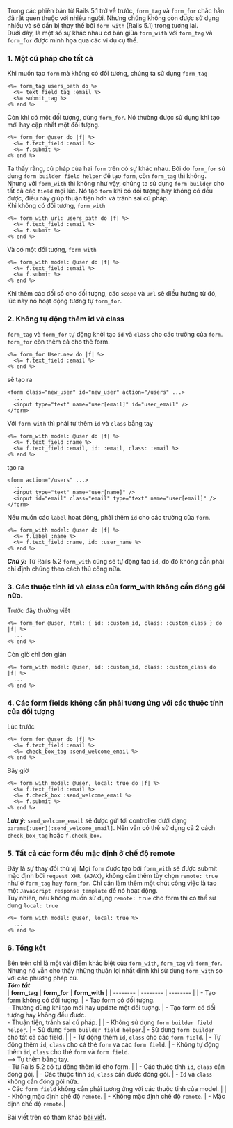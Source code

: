 Trong các phiên bản từ Rails 5.1 trở về trước, `form_tag` và `form_for` chắc hẳn đã rất quen thuộc với nhiều người. Nhưng chúng không còn được sử dụng nhiều và sẽ dần bị thay thế bởi `form_with` (Rails 5.1) trong tương lai.<br>
Dưới đây, là một số sự khác nhau cơ bản giữa `form_with` với `form_tag` và `form_for` được minh họa qua các ví dụ cụ thể.
### 1. Một cú pháp cho tất cả
Khi muốn tạo `form` mà không có đối tượng, chúng ta sử dụng `form_tag` <br>
```rails
<%= form_tag users_path do %>
  <%= text_field_tag :email %>
  <%= submit_tag %>
<% end %>
```
Còn khi có một đối tượng, dùng `form_for`. Nó thường được sử dụng  khi tạo mới hay cập nhất một đối tượng.<br>
```rails
<%= form_for @user do |f| %>
  <%= f.text_field :email %>
  <%= f.submit %>
<% end %>
```
Ta thấy rằng, cú pháp của hai `form` trên có sự khác nhau. Bởi do `form_for` sử dụng `form builder field helper` để tạo `form`, còn `form_tag` thì không.<br>
Nhưng với `form_with` thì không như vậy, chúng ta sử dụng `form builder` cho tất cả các `field` mọi lúc. Nó tạo `form` khi có đối tượng hay không có đều được, điều này giúp thuận tiện hơn và tránh sai cú pháp.<br>
Khi không có đối tương, `form_with` <br>
```rails
<%= form_with url: users_path do |f| %>
  <%= f.text_field :email %>
  <%= f.submit %>
<% end %>
```
Và có một đối tượng, `form_with`<br>
```rails
<%= form_with model: @user do |f| %>
  <%= f.text_field :email %>
  <%= f.submit %>
<% end %>
```
Khi thêm các đối số cho đối tượng, các `scope` và `url` sẽ điều hướng từ đó, lúc này nó hoạt động tương tự `form_for`.
### 2. Không tự động thêm id và class
`form_tag` và `form_for` tự động khởi tạo `id` và `class` cho các trường của `form`. `form_for` còn thêm cả cho thẻ form.
```rails
<%= form_for User.new do |f| %>
  <%= f.text_field :email %>
<% end %>
```
sẽ tạo ra<br>
```rails
<form class="new_user" id="new_user" action="/users" ...>
  ...
  <input type="text" name="user[email]" id="user_email" />
</form>
```
Với `form_with` thì phải tự thêm `id` và `class` bằng tay
```rails
<%= form_with model: @user do |f| %>
  <%= f.text_field :name %>
  <%= f.text_field :email, id: :email, class: :email %>
<% end %>
```
tạo ra<br>
```rails
<form action="/users" ...>
  ...
  <input type="text" name="user[name]" />
  <input id="email" class="email" type="text" name="user[email]" />
</form>
```
Nếu muốn các `label` hoạt động, phải thêm `id` cho các trường của `form`.
```rails
<%= form_with model: @user do |f| %>
  <%= f.label :name %>
  <%= f.text_field :name, id: :user_name %>
<% end %>
```
***Chú ý:*** Từ Rails 5.2 `form_with` cũng sẽ tự động tạo `id`, do đó không cần phải chỉ định chúng theo cách thủ công nữa.
### 3. Các thuộc tính id và class của form_with không cần đóng gói nữa.
Trước đây thường viết
```rails
<%= form_for @user, html: { id: :custom_id, class: :custom_class } do |f| %>
  ...
<% end %>
```
Còn giờ chỉ đơn giản
```rails
<%= form_with model: @user, id: :custom_id, class: :custom_class do |f| %>
  ...
<% end %>
```
### 4. Các form fields không cần phải tương ứng với các thuộc tính của đối tượng
Lúc trước
```rails
<%= form_for @user do |f| %>
  <%= f.text_field :email %>
  <%= check_box_tag :send_welcome_email %>
<% end %>
```
Bây giờ
```rails
<%= form_with model: @user, local: true do |f| %>
  <%= f.text_field :email %>
  <%= f.check_box :send_welcome_email %>
  <%= f.submit %>
<% end %>
```
***Lưu ý:*** `send_welcome_email` sẽ được gửi tới controller dưới dạng `params[:user][:send_welcome_email]`. Nên vẫn có thể sử dụng cả 2 cách `check_box_tag` hoặc `f.check_box`.
### 5. Tất cả các form đều mặc định ở chế độ remote
Đây là sự thay đổi thú vị. Mọi `form` được tạo bởi `form_with` sẽ được submit mặc định bởi `request XHR (AJAX)`, không cần thêm tùy chọn `remote: true` như ở `form_tag` hay `form_for`. Chỉ cần làm thêm một chút công việc là tạo một `JavaScript response template` để nó hoạt động.<br>
Tuy nhiên, nếu không muốn sử dụng `remote: true` cho form thì có thể sử dụng `local: true`
```rails
<%= form_with model: @user, local: true %>
  ...
<% end %>
```
### 6. Tổng kết
Bên trên chỉ là một vài điểm khác biệt của `form_with`, `form_tag` và `form_for`. Nhưng nó vẫn cho thấy những thuận lợi nhất định khi sử dụng `form_with` so với các phương pháp cũ.<br>
***Tóm tắt***<br>
| **form_tag** | **form_for** | **form_with** |
| -------- | -------- | -------- |
| - Tạo form không có đối tượng. | - Tạo form có đối tượng.<br>- Thường dùng khi tạo mới hay update một đối tượng. | - Tạo form có đối tượng hay không đều được.<br>- Thuận tiện, tránh sai cú pháp. |
| - Không sử dụng `form builder field helper`. | - Sử dụng `form builder field helper`.| - Sử dụng `form builder` cho tất cả các field. |
| - Tự động thêm `id`, `class` cho các `form field`. | - Tự động thêm `id`, `class` cho cả thẻ `form` và các `form field`. | - Không tự động thêm `id`, `class` cho thẻ `form` và `form field`.<br>--> Tự thêm bằng tay.<br>- Từ Rails 5.2 có tự động thêm id cho form. |
| - Các thuộc tính `id`, `class` cần đóng gói. | - Các thuộc tính `id`, `class` cần được đóng gói. | - `Id` và `class` không cần đóng gói nữa.<br>- Các `form field` không cần phải tương ứng với các thuộc tính của model. |
| - Không mặc định chế độ `remote`. | - Không mặc định chế độ `remote`. | - Mặc định chế độ `remote`.|

Bài viết trên có tham khảo [bài viết](https://m.patrikonrails.com/rails-5-1s-form-with-vs-old-form-helpers-3a5f72a8c78a).